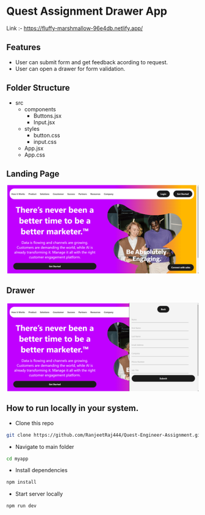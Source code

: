 # Quest Assignment Drawer App

Link :- https://fluffy-marshmallow-96e4db.netlify.app/

## Features

- User can submit form and get feedback acording to request.
- User can open a drawer for form validation.

## Folder Structure

- src
  - components
    - Buttons.jsx
    - Input.jsx
  - styles
    - button.css
    - input.css
  - App.jsx
  - App.css

## Landing Page

![alt text](<myapp/src/assets/Screenshot (1702).png>)

## Drawer

![alt text](<myapp/src/assets/Screenshot (1704).png>)

## How to run locally in your system.

- Clone this repo

```bash
git clone https://github.com/RanjeetRaj444/Quest-Engineer-Assignment.git
```

- Navigate to main folder

```bash
cd myapp
```

- Install dependencies

```bash
npm install
```

- Start server locally

```bash
npm run dev
```
